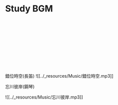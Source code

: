 # Study BGM
<br>
<br>
<br>
<br>
<br>
<br>
<br>
<br>
<br>
<br>
錯位時空(長笛)
![[../_resources/Music/錯位時空.mp3]]

忘川彼岸(鋼琴)

![[../_resources/Music/忘川彼岸.mp3]]




